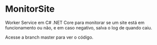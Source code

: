 # MonitorSite
Worker Service em C# .NET Core para monitorar se um site está em funcionamento ou não, e em caso negativo, salva o log de quando caiu.

Acesse a branch master para ver o código.
